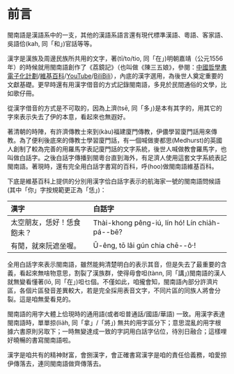 # 前言

閩南語是漢語系中的一支，其他的漢語系語言還有現代標準漢語、粵語、客家語、吳語佮\(kah, 同「和」\)官話等等。

漢字是漢族及周邊民族所共用的文字，著\(tī/to/tio, 同「在」\)明朝嘉靖（公元1556年）的時候就用閩南語創作了《荔鏡記》（也叫做《陳三五娘》，參閱：[中國哲學書電子化計劃](https://ctext.org/wiki.pl?if=gb&chapter=127506)/[維基百科](https://zh.wikipedia.org/wiki/%E8%8D%94%E9%8F%A1%E8%A8%98)/[YouTube](https://www.youtube.com/watch?v=4CVeszy7Y2g)/[BiliBili](https://www.bilibili.com/video/av27775868?from=search&seid=10500904748348907559)），內底的漢字選用，為後世人奠定重要的文獻基礎。更早時還有用漢字借音的方式記錄閩南語，多見於民間通俗的文學，比如歌仔冊。

從漢字借音的方式是不可取的，因為上濟\(tsē, 同「多」\)是本有其字的，用其它的字來表示失去了伊的本意，看起來也無遐好。

著清朝的時陣，有許濟傳教士來到\(kàu\)福建廈門傳教，伊儂學習廈門話用來傳教。為了便利後底來的傳教士學習廈門話，有一個喊做麥都思\(Medhurst\)的英國人創制了較為完善的用羅馬字表記廈門話的文字系統，後世人喊做教會羅馬字，也叫做白話字。之後白話字傳播到閩粵台直到海外，有足濟人使用這套文字系統表記閩南語。著現時，還有完全用白話字書寫的百科，呼\(hoo\)做閩南語維基百科。‌

下底是維基百科上提供的分別用漢字佮白話字表示的航海家一號的閩南語問候語 \(其中「你」字按規範更正為「恁」\)：

| 漢字 | 白話字 |
| :--- | :--- |
| 太空朋友，恁好！恁食飽未？ | Thài-khong pêng-iú, lín hó! Lín chia̍h-pá--bē? |
| 有閒，就來阮遮坐喔。 | Ū-êng, tō lâi gún chia chē--ô·! |

全用白話字來表示閩南語，雖然能夠清楚明白的表示其音，但是失去了最重要的含義，看起來無啥物意思，割裂了漢族群，使得毋會呾\(tànn, 同「講」\)閩南語的漢人就無變看懂著\(lō, 同「在」\)呾乜個。不僅如此，咱攏會知，閩南語內部分許濟片區，各個片區發音差異較大，若是完全採用表音文字，不同片區的同族人將會分裂。這是咱無愛看見的。

閩南語的用字大體上佮現時的通用語\(或者呾普通話/國語/華語\) 一致。用漢字表達閩南語時，單單掠\(lia̍h, 同「拿」/「將」\) 無共的用字區分下；意思混亂的用字根據六書原則另取下；一時無變達成一致的字詞用白話字佔位，待別日融合；這樣哩好曉暢的書寫閩南語啦。

漢字是咱共有的精神財富，會捌漢字，會正確書寫漢字是咱的責任佮義務，咱愛掠伊傳落去，連同閩南語做齊傳落去。

